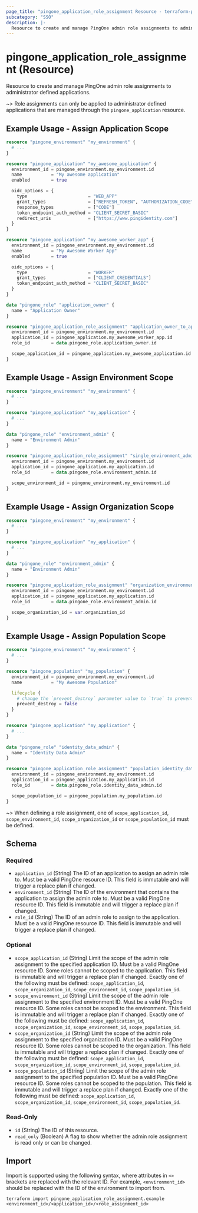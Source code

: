 ```yaml
---
page_title: "pingone_application_role_assignment Resource - terraform-provider-pingone"
subcategory: "SSO"
description: |-
  Resource to create and manage PingOne admin role assignments to administrator defined applications.
---
```


# pingone_application_role_assignment (Resource)

Resource to create and manage PingOne admin role assignments to administrator defined applications.

~> Role assignments can only be applied to administrator defined applications that are managed through the `pingone_application` resource.

## Example Usage - Assign Application Scope

```terraform
resource "pingone_environment" "my_environment" {
  # ...
}

resource "pingone_application" "my_awesome_application" {
  environment_id = pingone_environment.my_environment.id
  name           = "My awesome application"
  enabled        = true

  oidc_options = {
    type                       = "WEB_APP"
    grant_types                = ["REFRESH_TOKEN", "AUTHORIZATION_CODE"]
    response_types             = ["CODE"]
    token_endpoint_auth_method = "CLIENT_SECRET_BASIC"
    redirect_uris              = ["https://www.pingidentity.com"]
  }
}

resource "pingone_application" "my_awesome_worker_app" {
  environment_id = pingone_environment.my_environment.id
  name           = "My Awesome Worker App"
  enabled        = true

  oidc_options = {
    type                       = "WORKER"
    grant_types                = ["CLIENT_CREDENTIALS"]
    token_endpoint_auth_method = "CLIENT_SECRET_BASIC"
  }
}

data "pingone_role" "application_owner" {
  name = "Application Owner"
}

resource "pingone_application_role_assignment" "application_owner_to_application" {
  environment_id = pingone_environment.my_environment.id
  application_id = pingone_application.my_awesome_worker_app.id
  role_id        = data.pingone_role.application_owner.id

  scope_application_id = pingone_application.my_awesome_application.id
}
```

## Example Usage - Assign Environment Scope

```terraform
resource "pingone_environment" "my_environment" {
  # ...
}

resource "pingone_application" "my_application" {
  # ...
}

data "pingone_role" "environment_admin" {
  name = "Environment Admin"
}

resource "pingone_application_role_assignment" "single_environment_admin_to_application" {
  environment_id = pingone_environment.my_environment.id
  application_id = pingone_application.my_application.id
  role_id        = data.pingone_role.environment_admin.id

  scope_environment_id = pingone_environment.my_environment.id
}
```

## Example Usage - Assign Organization Scope

```terraform
resource "pingone_environment" "my_environment" {
  # ...
}

resource "pingone_application" "my_application" {
  # ...
}

data "pingone_role" "environment_admin" {
  name = "Environment Admin"
}

resource "pingone_application_role_assignment" "organization_environment_admin_to_application" {
  environment_id = pingone_environment.my_environment.id
  application_id = pingone_application.my_application.id
  role_id        = data.pingone_role.environment_admin.id

  scope_organization_id = var.organization_id
}
```

## Example Usage - Assign Population Scope

```terraform
resource "pingone_environment" "my_environment" {
  # ...
}

resource "pingone_population" "my_population" {
  environment_id = pingone_environment.my_environment.id
  name           = "My Awesome Population"

  lifecycle {
    # change the `prevent_destroy` parameter value to `true` to prevent this data carrying resource from being destroyed
    prevent_destroy = false
  }
}

resource "pingone_application" "my_application" {
  # ...
}

data "pingone_role" "identity_data_admin" {
  name = "Identity Data Admin"
}

resource "pingone_application_role_assignment" "population_identity_data_admin_to_application" {
  environment_id = pingone_environment.my_environment.id
  application_id = pingone_application.my_application.id
  role_id        = data.pingone_role.identity_data_admin.id

  scope_population_id = pingone_population.my_population.id
}
```

~> When defining a role assignment, one of `scope_application_id`, `scope_environment_id`, `scope_organization_id` or `scope_population_id` must be defined.

<!-- schema generated by tfplugindocs -->
## Schema

### Required

- `application_id` (String) The ID of an application to assign an admin role to.  Must be a valid PingOne resource ID.  This field is immutable and will trigger a replace plan if changed.
- `environment_id` (String) The ID of the environment that contains the application to assign the admin role to.  Must be a valid PingOne resource ID.  This field is immutable and will trigger a replace plan if changed.
- `role_id` (String) The ID of an admin role to assign to the application.  Must be a valid PingOne resource ID.  This field is immutable and will trigger a replace plan if changed.

### Optional

- `scope_application_id` (String) Limit the scope of the admin role assignment to the specified application ID.  Must be a valid PingOne resource ID.  Some roles cannot be scoped to the application.  This field is immutable and will trigger a replace plan if changed.  Exactly one of the following must be defined: `scope_application_id`, `scope_organization_id`, `scope_environment_id`, `scope_population_id`.
- `scope_environment_id` (String) Limit the scope of the admin role assignment to the specified environment ID.  Must be a valid PingOne resource ID.  Some roles cannot be scoped to the environment.  This field is immutable and will trigger a replace plan if changed.  Exactly one of the following must be defined: `scope_application_id`, `scope_organization_id`, `scope_environment_id`, `scope_population_id`.
- `scope_organization_id` (String) Limit the scope of the admin role assignment to the specified organization ID.  Must be a valid PingOne resource ID.  Some roles cannot be scoped to the organization.  This field is immutable and will trigger a replace plan if changed.  Exactly one of the following must be defined: `scope_application_id`, `scope_organization_id`, `scope_environment_id`, `scope_population_id`.
- `scope_population_id` (String) Limit the scope of the admin role assignment to the specified population ID.  Must be a valid PingOne resource ID.  Some roles cannot be scoped to the population.  This field is immutable and will trigger a replace plan if changed.  Exactly one of the following must be defined: `scope_application_id`, `scope_organization_id`, `scope_environment_id`, `scope_population_id`.

### Read-Only

- `id` (String) The ID of this resource.
- `read_only` (Boolean) A flag to show whether the admin role assignment is read only or can be changed.

## Import

Import is supported using the following syntax, where attributes in `<>` brackets are replaced with the relevant ID.  For example, `<environment_id>` should be replaced with the ID of the environment to import from.

```shell
terraform import pingone_application_role_assignment.example <environment_id>/<application_id>/<role_assignment_id>
```
